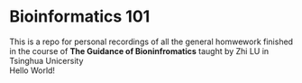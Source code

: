 # Bioinformatics 101
This is a repo for personal recordings of all the general homwework finished in the course of **The Guidance of Bioninfromatics** taught by Zhi LU in Tsinghua Unicersity
<br>Hello World!
